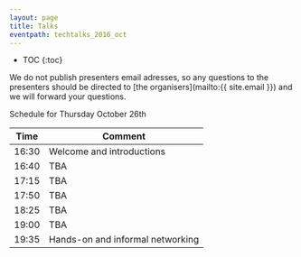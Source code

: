 ```yaml
---
layout: page
title: Talks
eventpath: techtalks_2016_oct
---
```


* TOC
{:toc}



We do not publish presenters email adresses, so any questions to the presenters should be directed to [the organisers](mailto:{{ site.email }}) and we will forward your questions.


Schedule for Thursday October 26th 


| Time  | Comment |
| ------------- | ------------- |
| 16:30 | Welcome and introductions |
| 16:40 | TBA |
| 17:15 | TBA |
| 17:50 | TBA |
| 18:25 | TBA |
| 19:00 | TBA |
| 19:35 | Hands-on and informal networking |
